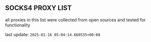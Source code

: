 ## SOCKS4 PROXY LIST

all proxies in this list were collected from open sources and tested for functionality

last update: `2025-01-16 05:04:14.660535+00:00`